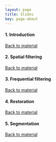 ```yaml
---
layout: page
title: Slides
key: page-about
---
```


#### <a name="intro"></a> 1. Introduction   
[Back to material](material)

<script async class="speakerdeck-embed" data-id="7638857c039c4066a99918dcb0c8e09c" data-ratio="1.33333333333333" src="//speakerdeck.com/assets/embed.js"></script>

#### <a name="spat"></a> 2. Spatial filtering
[Back to material](material)
<script async class="speakerdeck-embed" data-slide="1" data-id="2b1fe9925ac84b24bf4d0ed156a8a260" data-ratio="1.33333333333333" src="//speakerdeck.com/assets/embed.js"></script>

#### <a name="freq"></a> 3. Frequential filtering
[Back to material](material)
<script async class="speakerdeck-embed" data-id="6a9d3b59dfa34e73bf50833f89303d2a" data-ratio="1.33333333333333" src="//speakerdeck.com/assets/embed.js"></script>

#### <a name="resto"></a> 4. Restoration
[Back to material](material)
<script async class="speakerdeck-embed" data-id="0da3438ca5fb40bd92d2e8a8d7b9b96c" data-ratio="1.33333333333333" src="//speakerdeck.com/assets/embed.js"></script>


#### <a name="segm"></a> 5. Segmentation
[Back to material](material)
<script async class="speakerdeck-embed" data-id="35e65ed3534a49869171894fd1052183" data-ratio="1.33333333333333" src="//speakerdeck.com/assets/embed.js"></script>

